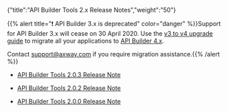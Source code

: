 {"title":"API Builder Tools 2.x Release Notes","weight":"50"}

{{% alert title="❗️ API Builder 3.x is deprecated" color="danger" %}}Support for API Builder 3.x will cease on 30 April 2020. Use the [v3 to v4 upgrade guide](https://docs.axway.com/bundle/API_Builder_4x_allOS_en/page/api_builder_v3_to_v4_upgrade_guide.html) to migrate all your applications to [API Builder 4.x](https://docs.axway.com/bundle/API_Builder_4x_allOS_en/page/api_builder_getting_started_guide.html).

Contact [support@axway.com](mailto:support@axway.com) if you require migration assistance.{{% /alert %}}

* [API Builder Tools 2.0.3 Release Note](/docs/appc/Axway_API_Builder/API_Builder/API_Builder_Release_Notes/API_Builder_Tools_2.x_Release_Notes/API_Builder_Tools_2.0.3_Release_Note/)

* [API Builder Tools 2.0.2 Release Note](/docs/appc/Axway_API_Builder/API_Builder/API_Builder_Release_Notes/API_Builder_Tools_2.x_Release_Notes/API_Builder_Tools_2.0.2_Release_Note/)

* [API Builder Tools 2.0.0 Release Note](/docs/appc/Axway_API_Builder/API_Builder/API_Builder_Release_Notes/API_Builder_Tools_2.x_Release_Notes/API_Builder_Tools_2.0.0_Release_Note/)
